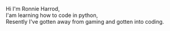 Hi I'm Ronnie Harrod, <br>
I'am learning how to code in python, <br> 
Resently I've gotten away from gaming and gotten into coding. 
